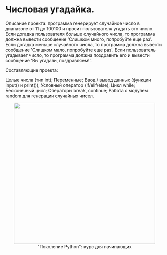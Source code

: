 <h1>
  Числовая угадайка.
 </h1>
  Описание проекта: программа генерирует случайное число в диапазоне от 11 до 100100 и просит пользователя угадать это число. Если догадка пользователя больше случайного числа, то программа должна вывести сообщение 'Слишком много, попробуйте еще раз'. Если догадка меньше случайного числа, то программа должна вывести сообщение 'Слишком мало, попробуйте еще раз'. Если пользователь угадывает число, то программа должна поздравить его и вывести сообщение 'Вы угадали, поздравляем!'.

Составляющие проекта:

Целые числа (тип int);
Переменные;
Ввод / вывод данных (функции input() и print());
Условный оператор (if/elif/else);
Цикл while;
Бесконечный цикл;
Операторы break, continue;
Работа с модулем random для генерации случайных чисел.
</h1>
<div id="header" align="center">
  <img src='https://media4.giphy.com/media/qgQUggAC3Pfv687qPC/giphy.gif?cid=ecf05e474zlbi6s3k0zz7ac6ygvu47nc1606qv4zea5kpt8r&rid=giphy.gif&ct=g' width="450"/>
</div>


<div id="header" align="center">
"Поколение Python": курс для начинающих
</div> 
